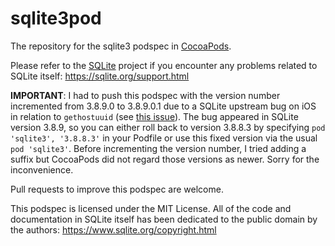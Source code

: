 sqlite3pod
==========

The repository for the sqlite3 podspec in [CocoaPods](http://cocoapods.org).

Please refer to the [SQLite](https://www.sqlite.org) project if you encounter any problems related to SQLite itself: https://sqlite.org/support.html

**IMPORTANT**: I had to push this podspec with the version number incremented from 3.8.9.0 to 3.8.9.0.1 due to a SQLite upstream bug on iOS in relation to `gethostuuid` (see [this issue](https://github.com/clemensg/sqlite3pod/issues/1)). The bug appeared in SQLite version 3.8.9, so you can either roll back to version 3.8.8.3 by specifying `pod 'sqlite3', '3.8.8.3'` in your Podfile or use this fixed version via the usual `pod 'sqlite3'`.
Before incrementing the version number, I tried adding a suffix but CocoaPods did not regard those versions as newer. Sorry for the inconvenience.

Pull requests to improve this podspec are welcome.

This podspec is licensed under the MIT License.
All of the code and documentation in SQLite itself has been dedicated to the public domain by the authors: https://www.sqlite.org/copyright.html
